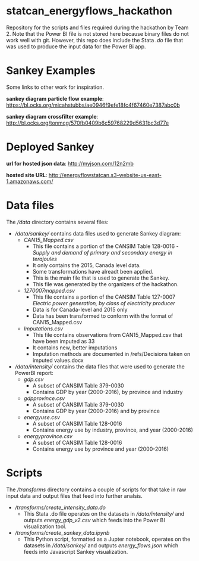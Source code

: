 # statcan_energyflows_hackathon
Repository for the scripts and files required during the hackathon by Team 2. Note that the Power BI file is not stored here because binary files do not work well with git. However, this repo does include the Stata _.do_ file that was used to produce the input data for the Power Bi app.

# Sankey Examples
Some links to other work for inspiration.

__sankey diagram particle flow example__: https://bl.ocks.org/micahstubbs/ae0946f9efe18fc4f67460e7387abc0b

__sankey diagram crossfilter example__: http://bl.ocks.org/tonmcg/570fb0409b6c59768229d5631bc3d77e

# Deployed Sankey
__url for hosted json data__: http://myjson.com/12n2mb

__hosted site URL__: http://energyflowstatcan.s3-website-us-east-1.amazonaws.com/

# Data files
The _/data_ directory contains several files:
* _/data/sankey/_ contains data files used to generate Sankey diagram:
  * _CAN15_Mapped.csv_
    * This file contains a portion of the CANSIM Table 128-0016 - _Supply and demand of primary and secondary energy in terajoules_
    * It only contains the 2015, Canada level data.
     * Some transformations have alreadt been applied.
     * This is the main file that is used to generate the Sankey.
     * This file was generated by the organizers of the hackathon.
  * _1270007mapped.csv_
    * This file contains a portion of the CANSIM Table 127-0007 _Electric power generation, by class of electricity producer_
    * Data is for Canada-level and 2015 only
    * Data has been transformed to conform with the format of CAN15_Mapped.csv
  * _Imputations.csv_
    * This file contains observations from CAN15_Mapped.csv that have been imputed as 33
     * It contains new, better imputations
     * Imputation methods are documented in /refs/Decisions taken on imputed values.docx
* _/data/intensity/_ contains the data files that were used to generate the PowerBI report:
  * _gdp.csv_
    * A subset of CANSIM Table 379-0030
    * Contains GDP by year (2000-2016), by province and industry
  * _gdpprovince.csv_
    * A subset of CANSIM Table 379-0030
    * Contains GDP by year (2000-2016) and by province
  * _energyuse.csv_
     * A subset of CANSIM Table 128-0016
     * Contains energy use by industry, province, and year (2000-2016)
  * _energyprovince.csv_
    * A subset of CANSIM Table 128-0016
    * Contains energy use by province and year (2000-2016)
# Scripts
The _/transforms_ directory contains a couple of scripts for that take in raw input data and output files that feed into further analsis.
* _/transforms/create_intensity_data.do_
  * This Stata .do file operates on the datasets in _/data/intensity/_ and outputs _energy_gdp_v2.csv_ which feeds into the Power BI visualization tool.
* _/transforms/create_sankey_data.ipynb_
  * This Python script, formatted as a Jupter notebook, operates on the datasets in _/data/sankey/_ and outputs _energy_flows.json_ which feeds into Javascript Sankey visualization.
